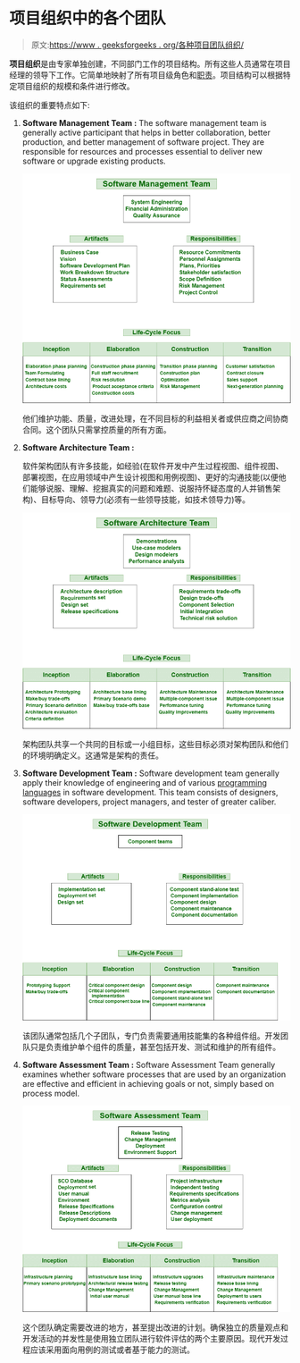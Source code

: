 # 项目组织中的各个团队

> 原文:[https://www . geeksforgeeks . org/各种项目团队组织/](https://www.geeksforgeeks.org/various-teams-in-project-organization/)

**项目组织**是由专家单独创建，不同部门工作的项目结构。所有这些人员通常在项目经理的领导下工作。它简单地映射了所有项目级角色和[职责](https://www.geeksforgeeks.org/project-organizations-and-their-responsibilities/)。项目结构可以根据特定项目组织的规模和条件进行修改。

该组织的重要特点如下:

1.  **Software Management Team :**
    The software management team is generally active participant that helps in better collaboration, better production, and better management of software project. They are responsible for resources and processes essential to deliver new software or upgrade existing products.

    ![](img/8478af752c2d26348e930a209728a4b5.png)

    他们维护功能、质量，改进处理，在不同目标的利益相关者或供应商之间协商合同。这个团队只需掌控质量的所有方面。

2.  **Software Architecture Team :**

    软件架构团队有许多技能，如经验(在软件开发中产生过程视图、组件视图、部署视图，在应用领域中产生设计视图和用例视图)、更好的沟通技能(以便他们能够说服、理解、挖掘真实的问题和难题、说服持怀疑态度的人并销售架构)、目标导向、领导力(必须有一些领导技能，如技术领导力)等。

    ![](img/1b4268cbf3d522175acdf0db2d5ed9d5.png)

    架构团队共享一个共同的目标或一小组目标，这些目标必须对架构团队和他们的环境明确定义。这通常是架构的责任。

3.  **Software Development Team :**
    Software development team generally apply their knowledge of engineering and of various [programming languages](https://www.geeksforgeeks.org/introduction-to-programming-languages/) in software development. This team consists of designers, software developers, project managers, and tester of greater caliber.

    ![](img/2dc11cf052caad6a82816f2b5d5681b3.png)

    该团队通常包括几个子团队，专门负责需要通用技能集的各种组件组。开发团队只是负责维护单个组件的质量，甚至包括开发、测试和维护的所有组件。

4.  **Software Assessment Team :**
    Software Assessment Team generally examines whether software processes that are used by an organization are effective and efficient in achieving goals or not, simply based on process model.

    ![](img/e6d2a2e1389ddafeeab749be5137e00a.png)

    这个团队确定需要改进的地方，甚至提出改进的计划。确保独立的质量观点和开发活动的并发性是使用独立团队进行软件评估的两个主要原因。现代开发过程应该采用面向用例的测试或者基于能力的测试。